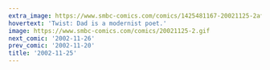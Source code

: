 ```yaml
---
extra_image: https://www.smbc-comics.com/comics/1425481167-20021125-2after.png
hovertext: 'Twist: Dad is a modernist poet.'
image: https://www.smbc-comics.com/comics/20021125-2.gif
next_comic: '2002-11-26'
prev_comic: '2002-11-20'
title: '2002-11-25'
---
```



